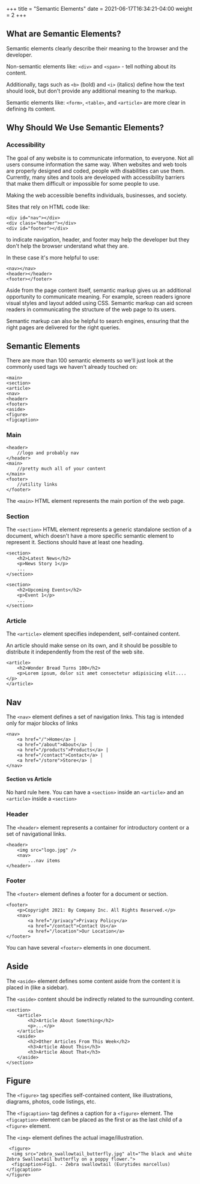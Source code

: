 +++
title = "Semantic Elements"
date = 2021-06-17T16:34:21-04:00
weight = 2
+++

## What are Semantic Elements?

Semantic elements clearly describe their meaning to the browser and the developer.

Non-semantic elements like: ```<div>``` and ```<span>``` - tell nothing about its content.

Additionally, tags such as ```<b>``` (bold) and ```<i>``` (italics) define how the text should look, but don't provide any additional meaning to the markup. 

Semantic elements like: ```<form>```, ```<table>```, and ```<article>``` are more clear in defining its content.


## Why Should We Use Semantic Elements?

### Accessibility

The goal of any website is to communicate information, to everyone. Not all users consume information the same way. When websites and web tools are properly designed and coded, people with disabilities can use them. Currently, many sites and tools are developed with accessibility barriers that make them difficult or impossible for some people to use.

Making the web accessible benefits individuals, businesses, and society.

Sites that rely on HTML code like: 

```
<div id="nav"></div>
<div class="header"></div>
<div id="footer"></div>
```

to indicate navigation, header, and footer may help the developer but they don't help the browser understand what they are.

In these case it's more helpful to use:

```
<nav></nav>
<header></header>
<footer></footer>
```

Aside from the page content itself, semantic markup gives us an additional opportunity to communicate meaning.  For example, screen readers ignore visual styles and layout added using CSS. Semantic markup can aid screen readers in communicating the structure of the web page to its users.

Semantic markup can also be helpful to search engines, ensuring that the right pages are delivered for the right queries. 
 
## Semantic Elements

There are more than 100 semantic elements so we'll just look at the commonly used tags we haven't already touched on:

```
<main>
<section>
<article>
<nav>
<header>
<footer>
<aside>
<figure>
<figcaption>
```

### Main 

```
<header>
    //logo and probably nav
</header>
<main>
    //pretty much all of your content
</main>
<footer>
    //utility links
</footer>
```

The ```<main>``` HTML element represents the main portion of the web page. 

### Section

The ```<section>``` HTML element represents a generic standalone section of a document, which doesn't have a more specific semantic element to represent it. Sections should have at least one heading.

```
<section>
    <h2>Latest News</h2>
    <p>News Story 1</p>
    ...
</section>

<section>
    <h2>Upcoming Events</h2>
    <p>Event 1</p>
    ...
</section> 
```

### Article

The ```<article>``` element specifies independent, self-contained content.

An article should make sense on its own, and it should be possible to distribute it independently from the rest of the web site.

```
<article>
    <h2>Wonder Bread Turns 100</h2>
    <p>Lorem ipsum, dolor sit amet consectetur adipisicing elit....</p>
</article>
```

## Nav

The ```<nav>``` element defines a set of navigation links. This tag is intended only for major blocks of links

```
<nav>
    <a href="/">Home</a> |
    <a href="/about">About</a> |
    <a href="/products">Products</a> |
    <a href="/contact">Contact</a> |
    <a href="/store">Store</a> |
</nav> 
```

#### Section vs Article

No hard rule here. You can have a ```<section>``` inside an ```<article>``` and an ```<article>``` inside a ```<section>```

### Header

The ```<header>``` element represents a container for introductory content or a set of navigational links.

```
<header>
    <img src="logo.jpg" />
    <nav>
        ...nav items
</header>
```

### Footer

The ```<footer>``` element defines a footer for a document or section.

```
<footer>
    <p>Copyright 2021: By Company Inc. All Rights Reserved.</p>
    <nav>
        <a href="/privacy">Privacy Policy</a>
        <a href="/contact">Contact Us</a>
        <a href="/location">Our Location</a>
</footer> 
```

You can have several ```<footer>``` elements in one document.

## Aside

The ```<aside>``` element defines some content aside from the content it is placed in (like a sidebar).

The ```<aside>``` content should be indirectly related to the surrounding content.

```
<section>
    <article>
        <h2>Article About Something</h2>
        <p>...</p>
    </article>
    <aside>
        <h2>Other Articles From This Week</h2>
        <h3>Article About This</h3>
        <h3>Article About That</h3>
    </aside>
</section>
```

## Figure 

The ```<figure>``` tag specifies self-contained content, like illustrations, diagrams, photos, code listings, etc.

The ```<figcaption>``` tag defines a caption for a ```<figure>``` element. The ```<figcaption>``` element can be placed as the first or as the last child of a ```<figure>``` element.

The ```<img>``` element defines the actual image/illustration. 

```
 <figure>
  <img src="zebra_swallowtail_butterfly.jpg" alt="The black and white Zebra Swallowtail butterfly on a poppy flower.">
  <figcaption>Fig1. - Zebra swallowtail (Eurytides marcellus)</figcaption>
</figure> 
```